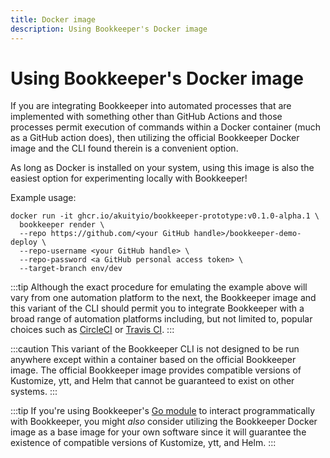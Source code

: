 ```yaml
---
title: Docker image
description: Using Bookkeeper's Docker image
---
```


# Using Bookkeeper's Docker image

If you are integrating Bookkeeper into automated processes that are implemented
with something other than GitHub Actions and those processes permit execution of
commands within a Docker container (much as a GitHub action does), then
utilizing the official Bookkeeper Docker image and the CLI found therein is a
convenient option.

As long as Docker is installed on your system, using this image is also the
easiest option for experimenting locally with Bookkeeper!

Example usage:

```shell
docker run -it ghcr.io/akuityio/bookkeeper-prototype:v0.1.0-alpha.1 \
  bookkeeper render \
  --repo https://github.com/<your GitHub handle>/bookkeeper-demo-deploy \
  --repo-username <your GitHub handle> \
  --repo-password <a GitHub personal access token> \
  --target-branch env/dev
```

:::tip
Although the exact procedure for emulating the example above will vary from one
automation platform to the next, the Bookkeeper image and this variant of the
CLI should permit you to integrate Bookkeeper with a broad range of automation
platforms including, but not limited to, popular choices such as
[CircleCI](https://circleci.com/) or [Travis CI](https://www.travis-ci.com/).
:::

:::caution
This variant of the Bookkeeper CLI is not designed to be run anywhere except
within a container based on the official Bookkeeper image. The official
Bookkeeper image provides compatible versions of Kustomize, ytt, and Helm that
cannot be guaranteed to exist on other systems.
:::

:::tip
If you're using Bookkeeper's [Go module](./go-module) to interact
programmatically with Bookkeeper, you might _also_ consider utilizing the
Bookkeeper Docker image as a base image for your own software since it will
guarantee the existence of compatible versions of Kustomize, ytt, and Helm. 
:::